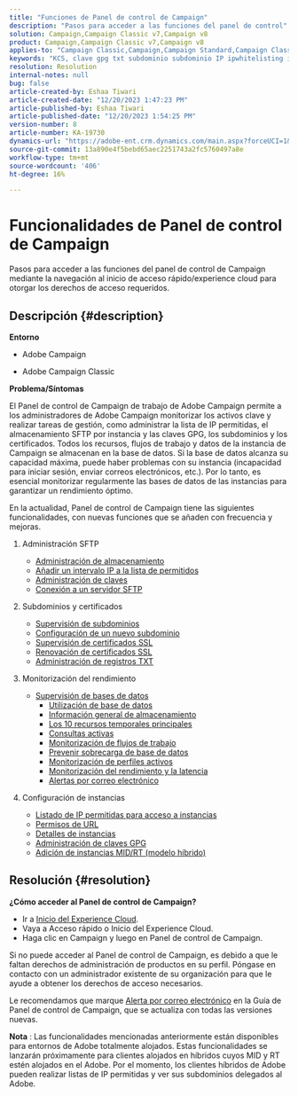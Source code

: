 ```yaml
---
title: "Funciones de Panel de control de Campaign"
description: "Pasos para acceder a las funciones del panel de control"
solution: Campaign,Campaign Classic v7,Campaign v8
product: Campaign,Campaign Classic v7,Campaign v8
applies-to: "Campaign Classic,Campaign,Campaign Standard,Campaign Classic v7,Campaign v8"
keywords: "KCS, clave gpg txt subdominio subdominio IP ipwhitelisting ipallowlisting ip permitir listar base de datos flujo de trabajo delegación cname csr ssl sftp txt permiso monitorización rendimiento"
resolution: Resolution
internal-notes: null
bug: false
article-created-by: Eshaa Tiwari
article-created-date: "12/20/2023 1:47:23 PM"
article-published-by: Eshaa Tiwari
article-published-date: "12/20/2023 1:54:25 PM"
version-number: 8
article-number: KA-19730
dynamics-url: "https://adobe-ent.crm.dynamics.com/main.aspx?forceUCI=1&pagetype=entityrecord&etn=knowledgearticle&id=4c68374a-3e9f-ee11-be37-6045bd0065f9"
source-git-commit: 13a890e4f5bebd65aec2251743a2fc5760497a8e
workflow-type: tm+mt
source-wordcount: '406'
ht-degree: 16%

---
```


# Funcionalidades de Panel de control de Campaign


Pasos para acceder a las funciones del panel de control de Campaign mediante la navegación al inicio de acceso rápido/experience cloud para otorgar los derechos de acceso requeridos.

## Descripción {#description}


<b>Entorno</b>

- Adobe Campaign

- Adobe Campaign Classic

<b>Problema/Síntomas</b>

El Panel de control de Campaign de trabajo de Adobe Campaign permite a los administradores de Adobe Campaign monitorizar los activos clave y realizar tareas de gestión, como administrar la lista de IP permitidas, el almacenamiento SFTP por instancia y las claves GPG, los subdominios y los certificados. Todos los recursos, flujos de trabajo y datos de la instancia de Campaign se almacenan en la base de datos. Si la base de datos alcanza su capacidad máxima, puede haber problemas con su instancia (incapacidad para iniciar sesión, enviar correos electrónicos, etc.). Por lo tanto, es esencial monitorizar regularmente las bases de datos de las instancias para garantizar un rendimiento óptimo.

En la actualidad, Panel de control de Campaign tiene las siguientes funcionalidades, con nuevas funciones que se añaden con frecuencia y mejoras.

1. Administración SFTP
   - [Administración de almacenamiento](https://experienceleague.adobe.com/docs/control-panel/using/sftp-management/sftp-storage-management.html?lang=en)
   - [Añadir un intervalo IP a la lista de permitidos](https://experienceleague.adobe.com/docs/control-panel/using/sftp-management/ip-range-allow-listing.html?lang=en)
   - [Administración de claves](https://experienceleague.adobe.com/docs/control-panel/using/sftp-management/key-management.html?lang=en)
   - [Conexión a un servidor SFTP](https://experienceleague.adobe.com/docs/control-panel/using/sftp-management/logging-into-sftp-server.html?lang=en)
2. Subdominios y certificados
   - [Supervisión de subdominios](https://experienceleague.adobe.com/docs/control-panel/using/subdomains-and-certificates/monitoring-subdomains.html?lang=en)
   - [Configuración de un nuevo subdominio](https://experienceleague.adobe.com/docs/control-panel/using/subdomains-and-certificates/setting-up-new-subdomain.html?lang=es)
   - [Supervisión de certificados SSL](https://experienceleague.adobe.com/docs/control-panel/using/subdomains-and-certificates/monitoring-ssl-certificates.html?lang=en)
   - [Renovación de certificados SSL](https://experienceleague.adobe.com/docs/control-panel/using/subdomains-and-certificates/renewing-subdomain-certificate.html?lang=es)
   - [Administración de registros TXT](https://experienceleague.adobe.com/docs/control-panel/using/subdomains-and-certificates/managing-txt-records.html?lang=en)
3. Monitorización del rendimiento
   - [Supervisión de bases de datos](https://experienceleague.adobe.com/docs/control-panel/using/performance-monitoring/database-monitoring/database-monitoring.html?lang=es)
      - [Utilización de base de datos](https://experienceleague.adobe.com/docs/control-panel/using/performance-monitoring/database-monitoring/database-utilization.html?lang=en)
      - [Información general de almacenamiento](https://experienceleague.adobe.com/docs/control-panel/using/performance-monitoring/database-monitoring/database-storage-overview.html?lang=en)
      - [Los 10 recursos temporales principales](https://experienceleague.adobe.com/docs/control-panel/using/performance-monitoring/database-monitoring/database-top-ten-resources.html?lang=en)
      - [Consultas activas](https://experienceleague.adobe.com/docs/control-panel/using/performance-monitoring/database-monitoring/database-active-queries.html?lang=en)
      - [Monitorización de flujos de trabajo](https://experienceleague.adobe.com/docs/control-panel/using/performance-monitoring/database-monitoring/workflow-monitoring.html?lang=es)
      - [Prevenir sobrecarga de base de datos](https://experienceleague.adobe.com/docs/control-panel/using/performance-monitoring/database-monitoring/database-preventing-overload.html?lang=en)
      - [Monitorización de perfiles activos](https://experienceleague.adobe.com/docs/control-panel/using/performance-monitoring/active-profiles-monitoring.html?lang=en)
      - [Monitorización del rendimiento y la latencia](https://experienceleague.adobe.com/docs/control-panel/using/performance-monitoring/thoughputs-latencies.html?lang=en)
      - [Alertas por correo electrónico](https://experienceleague.adobe.com/docs/control-panel/using/email-alerting.html?lang=en)
4. Configuración de instancias

   - [Listado de IP permitidas para acceso a instancias](https://experienceleague.adobe.com/docs/control-panel/using/instances-settings/ip-allow-listing-instance-access.html?lang=en)
   - [Permisos de URL](https://experienceleague.adobe.com/docs/control-panel/using/instances-settings/url-permissions.html?lang=en)
   - [Detalles de instancias](https://experienceleague.adobe.com/docs/control-panel/using/instances-settings/instance-details.html?lang=en)
   - [Administración de claves GPG](https://experienceleague.adobe.com/docs/control-panel/using/instances-settings/gpg-keys-management.html?lang=en)
   - [Adición de instancias MID/RT (modelo híbrido)](https://experienceleague.adobe.com/docs/control-panel/using/instances-settings/external-accounts.html?lang=en)



## Resolución {#resolution}


<b>¿Cómo acceder al Panel de control de Campaign? </b>

- Ir a [Inicio del Experience Cloud](https://experiencecloud.adobe.com).
- Vaya a Acceso rápido o Inicio del Experience Cloud.
- Haga clic en Campaign y luego en Panel de control de Campaign.


Si no puede acceder al Panel de control de Campaign, es debido a que le faltan derechos de administración de productos en su perfil. Póngase en contacto con un administrador existente de su organización para que le ayude a obtener los derechos de acceso necesarios.

Le recomendamos que marque [Alerta por correo electrónico](https://experienceleague.adobe.com/docs/control-panel/using/alerts-events/email-alerting.html) en la Guía de Panel de control de Campaign, que se actualiza con todas las versiones nuevas.

<b>Nota</b> : Las funcionalidades mencionadas anteriormente están disponibles para entornos de Adobe totalmente alojados. Estas funcionalidades se lanzarán próximamente para clientes alojados en híbridos cuyos MID y RT estén alojados en el Adobe. Por el momento, los clientes híbridos de Adobe pueden realizar listas de IP permitidas y ver sus subdominios delegados al Adobe.
